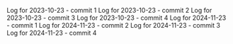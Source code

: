 Log for 2023-10-23 - commit 1
Log for 2023-10-23 - commit 2
Log for 2023-10-23 - commit 3
Log for 2023-10-23 - commit 4
Log for 2024-11-23 - commit 1
Log for 2024-11-23 - commit 2
Log for 2024-11-23 - commit 3
Log for 2024-11-23 - commit 4
